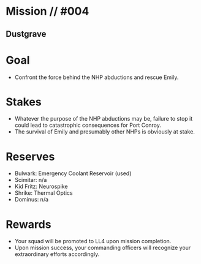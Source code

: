 # Mission // #004
## Dustgrave
# Goal
- Confront the force behind the NHP abductions and rescue Emily.

# Stakes
- Whatever the purpose of the NHP abductions may be, failure to stop it could lead to catastrophic consequences for Port Conroy.
- The survival of Emily and presumably other NHPs is obviously at stake.

# Reserves
- Bulwark: Emergency Coolant Reservoir (used)
- Scimitar: n/a
- Kid Fritz: Neurospike
- Shrike: Thermal Optics
- Dominus: n/a

# Rewards
- Your squad will be promoted to LL4 upon mission completion.
- Upon mission success, your commanding officers will recognize your extraordinary efforts accordingly.